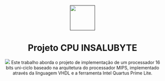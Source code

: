 <br />
<p align="center">
  <a href="">
    <img src="https://user-images.githubusercontent.com/49700354/114078715-a61b2f00-987f-11eb-8eef-6fd7cfc17d33.png" alt="" width="80" height="80">
  </a>
  <h1 align="center">Projeto CPU INSALUBYTE</h1>
  <p align="center">
    <img src="https://github.com/VictorH456/AOC_3VictorC-RyanKEGiovana_UFRR_2023/blob/main/Componentes/image-removebg-preview%20(1).png">
    Este trabalho aborda o projeto de implementação de um processador 16 bits uni-ciclo baseado na arquitetura do processador MIPS, implementado através
    da linguagem VHDL e a ferramenta Intel Quartus Prime Lite.
  </p>
    </a>
  </p>
</p>

